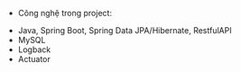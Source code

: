 - Công nghệ trong project:
+ Java, Spring Boot, Spring Data JPA/Hibernate, RestfulAPI
+ MySQL
+ Logback
+ Actuator